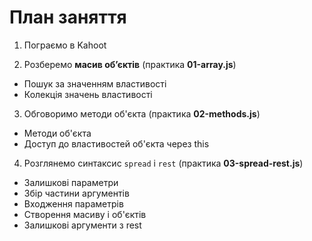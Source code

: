 # План заняття

1. Пограємо в Kahoot

2. Розберемо **масив об’єктів** (практика **01-array.js**)

- Пошук за значенням властивості
- Колекція значень властивості

3. Обговоримо методи об'єкта (практика **02-methods.js**)

- Методи об'єкта
- Доступ до властивостей об'єкта через this

4. Розглянемо синтаксис `spread` і `rest` (практика **03-spread-rest.js**)

- Залишкові параметри
- Збір частини аргументів
- Входження параметрів
- Створення масиву і об'єктів
- Залишкові аргументи з rest

